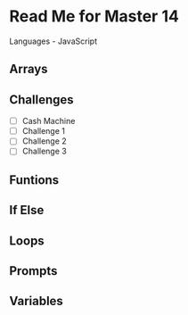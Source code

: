 # Read Me for Master 14 

Languages - JavaScript

## Arrays 

## Challenges 
- [ ] Cash Machine 
- [ ] Challenge 1 
- [ ] Challenge 2 
- [ ] Challenge 3 

## Funtions 

## If Else 

## Loops 

## Prompts 

## Variables